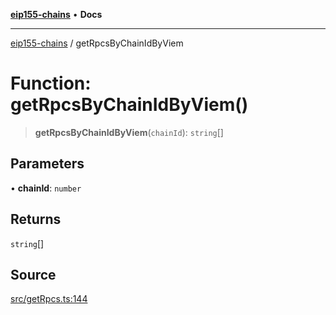 [**eip155-chains**](../README.md) • **Docs**

***

[eip155-chains](../globals.md) / getRpcsByChainIdByViem

# Function: getRpcsByChainIdByViem()

> **getRpcsByChainIdByViem**(`chainId`): `string`[]

## Parameters

• **chainId**: `number`

## Returns

`string`[]

## Source

[src/getRpcs.ts:144](https://github.com/ivanzzeth/eip155-chains/blob/8a937f89bbbe3657fc80f0fbfa328cd313359581/src/getRpcs.ts#L144)
